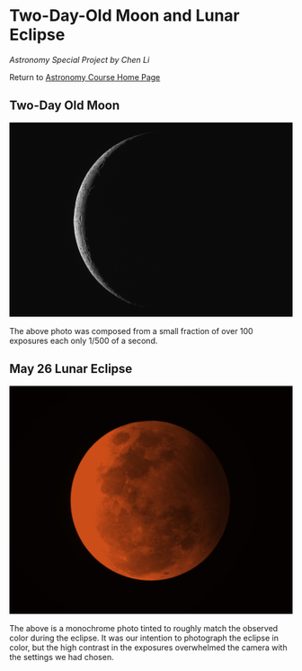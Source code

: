 # Two-Day-Old Moon and Lunar Eclipse

*Astronomy Special Project by Chen Li*

Return to [Astronomy Course Home Page](../index.html)

## Two-Day Old Moon

![Chen Two-Day Old Moon](./ChenTwoDayOldMoon.jpeg)

The above photo was composed from a small fraction of over 100 exposures each only 1/500 of a second.

## May 26 Lunar Eclipse

![Chen Eclipse Photo](./ChenEclipsePhoto.jpeg)

The above is a monochrome photo tinted to roughly match the observed color during the eclipse. It was our intention to photograph the eclipse in color, but the high contrast in the exposures overwhelmed the camera with the settings we had chosen.
